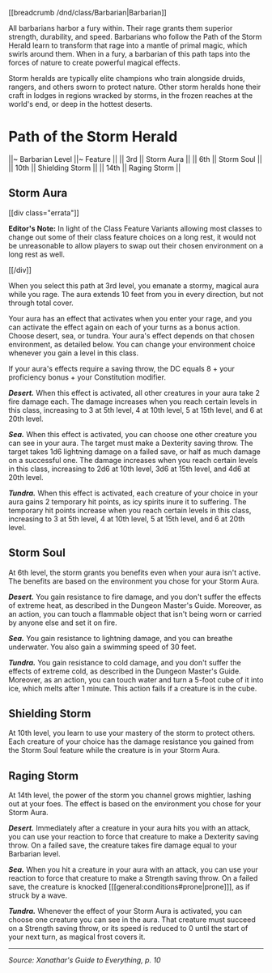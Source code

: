 [[breadcrumb /dnd/class/Barbarian|Barbarian]]

All barbarians harbor a fury within. Their rage grants them superior strength, durability, and speed. Barbarians who follow the Path of the Storm Herald learn to transform that rage into a mantle of primal magic, which swirls around them. When in a fury, a barbarian of this path taps into the forces of nature to create powerful magical effects.

Storm heralds are typically elite champions who train alongside druids, rangers, and others sworn to protect nature. Other storm heralds hone their craft in lodges in regions wracked by storms, in the frozen reaches at the world's end, or deep in the hottest deserts.

# Path of the Storm Herald

||~ Barbarian Level ||~ Feature ||
|| 3rd || Storm Aura ||
|| 6th || Storm Soul ||
|| 10th || Shielding Storm ||
|| 14th || Raging Storm ||

## Storm Aura

[[div class="errata"]]

**Editor's Note:** In light of the Class Feature Variants allowing most classes to change out some of their class feature choices on a long rest, it would not be unreasonable to allow players to swap out their chosen environment on a long rest as well.

[[/div]]

When you select this path at 3rd level, you emanate a stormy, magical aura while you rage. The aura extends 10 feet from you in every direction, but not through total cover.

Your aura has an effect that activates when you enter your rage, and you can activate the effect again on each of your turns as a bonus action. Choose desert, sea, or tundra. Your aura's effect depends on that chosen environment, as detailed below. You can change your environment choice whenever you gain a level in this class.

If your aura's effects require a saving throw, the DC equals 8 + your proficiency bonus + your Constitution modifier.

***Desert.*** When this effect is activated, all other creatures in your aura take 2 fire damage each. The damage increases when you reach certain levels in this class, increasing to 3 at 5th level, 4 at 10th level, 5 at 15th level, and 6 at 20th level.

***Sea.*** When this effect is activated, you can choose one other creature you can see in your aura. The target must make a Dexterity saving throw. The target takes 1d6 lightning damage on a failed save, or half as much damage on a successful one. The damage increases when you reach certain levels in this class, increasing to 2d6 at 10th level, 3d6 at 15th level, and 4d6 at 20th level.

***Tundra.*** When this effect is activated, each creature of your choice in your aura gains 2 temporary hit points, as icy spirits inure it to suffering. The temporary hit points increase when you reach certain levels in this class, increasing to 3 at 5th level, 4 at 10th level, 5 at 15th level, and 6 at 20th level.

## Storm Soul

At 6th level, the storm grants you benefits even when your aura isn't active. The benefits are based on the environment you chose for your Storm Aura.

***Desert.*** You gain resistance to fire damage, and you don't suffer the effects of extreme heat, as described in the Dungeon Master's Guide. Moreover, as an action, you can touch a flammable object that isn't being worn or carried by anyone else and set it on fire.

***Sea.*** You gain resistance to lightning damage, and you can breathe underwater. You also gain a swimming speed of 30 feet.

***Tundra.*** You gain resistance to cold damage, and you don't suffer the effects of extreme cold, as described in the Dungeon Master's Guide. Moreover, as an action, you can touch water and turn a 5-foot cube of it into ice, which melts after 1 minute. This action fails if a creature is in the cube.

## Shielding Storm

At 10th level, you learn to use your mastery of the storm to protect others. Each creature of your choice has the damage resistance you gained from the Storm Soul feature while the creature is in your Storm Aura.

## Raging Storm

At 14th level, the power of the storm you channel grows mightier, lashing out at your foes. The effect is based on the environment you chose for your Storm Aura.

***Desert.*** Immediately after a creature in your aura hits you with an attack, you can use your reaction to force that creature to make a Dexterity saving throw. On a failed save, the creature takes fire damage equal to your Barbarian level.

***Sea.*** When you hit a creature in your aura with an attack, you can use your reaction to force that creature to make a Strength saving throw. On a failed save, the creature is knocked [[[general:conditions#prone|prone]]], as if struck by a wave.

***Tundra.*** Whenever the effect of your Storm Aura is activated, you can choose one creature you can see in the aura. That creature must succeed on a Strength saving throw, or its speed is reduced to 0 until the start of your next turn, as magical frost covers it.

----

_Source: Xanathar's Guide to Everything, p. 10_
